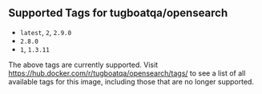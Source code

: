 ## Supported Tags for tugboatqa/opensearch

* `latest`, `2`, `2.9.0`
* `2.8.0`
* `1`, `1.3.11`

The above tags are currently supported. Visit https://hub.docker.com/r/tugboatqa/opensearch/tags/ to see a list of all available tags for this image, including those that are no longer supported.
